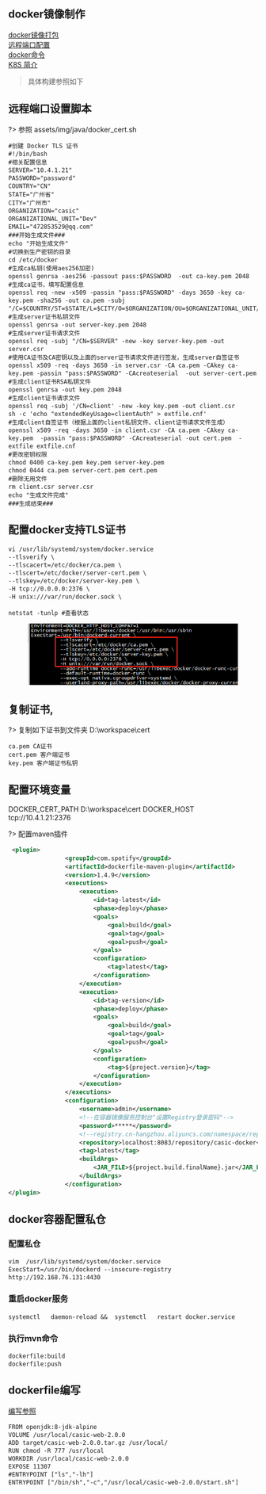 ## docker镜像制作
[docker镜像打包](https://blog.csdn.net/lusyoe/article/details/54926937 ':target=_block domain driver desgin')        
[远程端口配置](https://blog.csdn.net/qq_21187515/article/details/90268345 ':target=_block domain driver desgin')      
[docker命令](https://www.runoob.com/docker/docker-run-command.html ':target=_block domain driver desgin')      
[K8S 简介](https://blog.csdn.net/metheir/article/details/84452582 ':target=_block domain driver desgin') 

> 具体构建参照如下
##  远程端口设置脚本
?> 参照 assets/img/java/docker_cert.sh

```text
#创建 Docker TLS 证书
#!/bin/bash
#相关配置信息
SERVER="10.4.1.21"
PASSWORD="password"
COUNTRY="CN"
STATE="广州省"
CITY="广州市"
ORGANIZATION="casic"
ORGANIZATIONAL_UNIT="Dev"
EMAIL="472853529@qq.com"
###开始生成文件###
echo "开始生成文件"
#切换到生产密钥的目录
cd /etc/docker
#生成ca私钥(使用aes256加密)
openssl genrsa -aes256 -passout pass:$PASSWORD  -out ca-key.pem 2048
#生成ca证书，填写配置信息
openssl req -new -x509 -passin "pass:$PASSWORD" -days 3650 -key ca-key.pem -sha256 -out ca.pem -subj "/C=$COUNTRY/ST=$STATE/L=$CITY/O=$ORGANIZATION/OU=$ORGANIZATIONAL_UNIT/CN=$SERVER/emailAddress=$EMAIL"
#生成server证书私钥文件
openssl genrsa -out server-key.pem 2048
#生成server证书请求文件
openssl req -subj "/CN=$SERVER" -new -key server-key.pem -out server.csr
#使用CA证书及CA密钥以及上面的server证书请求文件进行签发，生成server自签证书
openssl x509 -req -days 3650 -in server.csr -CA ca.pem -CAkey ca-key.pem -passin "pass:$PASSWORD" -CAcreateserial  -out server-cert.pem
#生成client证书RSA私钥文件
openssl genrsa -out key.pem 2048
#生成client证书请求文件
openssl req -subj '/CN=client' -new -key key.pem -out client.csr
sh -c 'echo "extendedKeyUsage=clientAuth" > extfile.cnf'
#生成client自签证书（根据上面的client私钥文件、client证书请求文件生成）
openssl x509 -req -days 3650 -in client.csr -CA ca.pem -CAkey ca-key.pem  -passin "pass:$PASSWORD" -CAcreateserial -out cert.pem  -extfile extfile.cnf
#更改密钥权限
chmod 0400 ca-key.pem key.pem server-key.pem
chmod 0444 ca.pem server-cert.pem cert.pem
#删除无用文件
rm client.csr server.csr
echo "生成文件完成"
###生成结束###

```
## 配置docker支持TLS证书
```text
vi /usr/lib/systemd/system/docker.service
--tlsverify \
--tlscacert=/etc/docker/ca.pem \
--tlscert=/etc/docker/server-cert.pem \
--tlskey=/etc/docker/server-key.pem \
-H tcp://0.0.0.0:2376 \
-H unix:///var/run/docker.sock \

netstat -tunlp #查看状态
```
 <figure class="thumbnails">
     <img src="assets/img/java/docker/docker_service.png" alt="Screenshot of content" title="装饰器模式">
 </figure>
 
## 复制证书,

?> 复制如下证书到文件夹 D:\workspace\cert
```text
ca.pem CA证书
cert.pem 客户端证书
key.pem 客户端证书私钥
```
## 配置环境变量
DOCKER_CERT_PATH D:\workspace\cert
DOCKER_HOST tcp://10.4.1.21:2376

?> 配置maven插件
```xml
 <plugin>
                <groupId>com.spotify</groupId>
                <artifactId>dockerfile-maven-plugin</artifactId>
                <version>1.4.9</version>
                <executions>
                    <execution>
                        <id>tag-latest</id>
                        <phase>deploy</phase>
                        <goals>
                            <goal>build</goal>
                            <goal>tag</goal>
                            <goal>push</goal>
                        </goals>
                        <configuration>
                            <tag>latest</tag>
                        </configuration>
                    </execution>
                    <execution>
                        <id>tag-version</id>
                        <phase>deploy</phase>
                        <goals>
                            <goal>build</goal>
                            <goal>tag</goal>
                            <goal>push</goal>
                        </goals>
                        <configuration>
                            <tag>${project.version}</tag>
                        </configuration>
                    </execution>
                </executions>
                <configuration>
                    <username>admin</username>
                    <!--在容器镜像服务控制台"设置Registry登录密码"-->
                    <password>*****</password>
                    <!--registry.cn-hangzhou.aliyuncs.com/namespace/repositoryname-->
                    <repository>localhost:8083/repository/casic-docker</repository>
                    <tag>latest</tag>
                    <buildArgs>
                        <JAR_FILE>${project.build.finalName}.jar</JAR_FILE>
                    </buildArgs>
                </configuration>
</plugin>
```
## docker容器配置私仓
### 配置私仓
```text
vim  /usr/lib/systemd/system/docker.service
ExecStart=/usr/bin/dockerd --insecure-registry http://192.168.76.131:4430
```
### 重启docker服务
```text
systemctl   daemon-reload &&  systemctl   restart docker.service 
```

### 执行mvn命令
```text
dockerfile:build
dockerfile:push
```

## dockerfile编写

[编写参照](https://www.cnblogs.com/lujiaojiao/p/11288409.html ':target=_block domain driver desgin') 

```text
FROM openjdk:8-jdk-alpine
VOLUME /usr/local/casic-web-2.0.0
ADD target/casic-web-2.0.0.tar.gz /usr/local/
RUN chmod -R 777 /usr/local
WORKDIR /usr/local/casic-web-2.0.0
EXPOSE 11307
#ENTRYPOINT ["ls","-lh"]
ENTRYPOINT ["/bin/sh","-c","/usr/local/casic-web-2.0.0/start.sh"]
```



